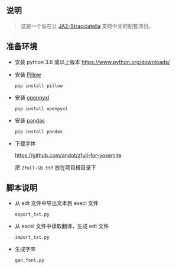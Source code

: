 ## 说明

>这是一个旨在让 [JA2-Stracciatella](https://github.com/ja2-stracciatella/ja2-stracciatella) 支持中文的配套项目。

## 准备环境

* 安装 python 3.6 或以上版本 
    https://www.python.org/downloads/

* 安装 [Pillow](https://python-pillow.org/)
    ```
    pip install pillow
    ```

* 安装 [openpyxl](https://openpyxl.readthedocs.io/en/stable/)
    ```
    pip install openpyxl
    ```

* 安装 [pandas](https://pandas.pydata.org/)
    ```
    pip install pandas
    ```

* 下载字体
 
    https://github.com/andot/zfull-for-yosemite
    
    把 `Zfull-GB.ttf` 放在项目根目录下

## 脚本说明
* 从 edt 文件中导出文本到 execl 文件
    
    ```export_txt.py```

* 从 excel 文件中读取翻译，生成 edt 文件

    ```import_txt.py```

* 生成字库

    ```gen_font.py```